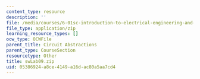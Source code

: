 ```yaml
---
content_type: resource
description: ''
file: /media/courses/6-01sc-introduction-to-electrical-engineering-and-computer-science-i-spring-2011/05386924a8ce4149a16dac80a5aa7cd4_swLab09.zip
file_type: application/zip
learning_resource_types: []
ocw_type: OCWFile
parent_title: Circuit Abstractions
parent_type: CourseSection
resourcetype: Other
title: swLab09.zip
uid: 05386924-a8ce-4149-a16d-ac80a5aa7cd4
---
```

